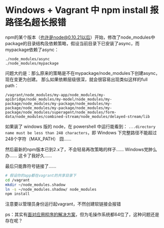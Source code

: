 # Windows + Vagrant 中 npm install 报路径名超长报错

npm的某个版本（也许是node@0.10.21以后）开始，修改了node_modules中package的目录结构及依赖策略，假设当前目录下已安装了async，而mypackage依赖了async：
```
./node_modules/async
./node_modules/mypackage
```
问题大约是：那么原来的策略是不在mypackage/node_modules下创建async，现在变更为创建。
那么如果依赖层级很深，就会很容易出现类似这样的full path：
```
/vagrant/node_modules/my-app/node_modules/my-apibridge/node_modules/my-model/node_modules/my-package/node_modules/my-package/node_modules/my-package/node_modules/my-package/node_modules/my-package/node_modules/superagent/node_modules/form-data/node_modules/combined-stream/node_modules/delayed-stream/lib
```
如果装了 windows 版的 node，在 powershell 中运行能看到：
`...directory name must be less than 248 characters`，即 Windows 下完整路径不能超过248个字符（MAX_PATH）
囧……

然后最新的npm版本已到2.x了，不会轻易再改策略的样子……
Windows党肿么办…… 这卡了我好久……

最后只能靠符号链接了……
```bash
# 假设你的app都在vagrant的共享目录下
cd /vagrant
mkdir ~/node_modules.shadow
ln -s ~/node_modules.shadow/ node_modules
npm install
```
注意要以管理员身份运行起vagrant，不然创建软链接会报错

ps：其实有[面对应用程序的解决方案](http://www.ibm.com/developerworks/cn/java/j-lo-longpath.html)，但为毛操作系统都64位了，这种问题还是存在呢？
